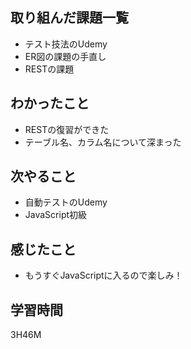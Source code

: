 ## 取り組んだ課題一覧

- テスト技法のUdemy
- ER図の課題の手直し
- RESTの課題

## わかったこと

- RESTの復習ができた
- テーブル名、カラム名について深まった

## 次やること

- 自動テストのUdemy
- JavaScript初級

## 感じたこと

- もうすぐJavaScriptに入るので楽しみ！

## 学習時間

3H46M
